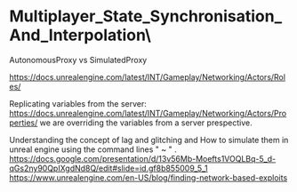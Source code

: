 # Multiplayer_State_Synchronisation_And_Interpolation\


AutonomousProxy vs SimulatedProxy

https://docs.unrealengine.com/latest/INT/Gameplay/Networking/Actors/Roles/


Replicating variables from the server: https://docs.unrealengine.com/latest/INT/Gameplay/Networking/Actors/Properties/    we are overriding the variables from a server prespective.

Understanding the concept of lag and glitching and How to simulate them in unreal engine using the command lines " ~ "  .
https://docs.google.com/presentation/d/13v56Mb-Moefts1VOQLBq-5_d-qGs2ny90QpIXgdNd8Q/edit#slide=id.gf8b855009_5_1
https://www.unrealengine.com/en-US/blog/finding-network-based-exploits